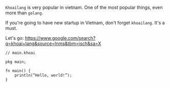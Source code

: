 `Khoailang` is very popular in vietnam. One of the most popular things, even more than `golang`.

If you're going to have new startup in Vietnam, don't forget `khoailang`. It's a must.

Let's go: https://www.google.com/search?q=khoai+lang&source=lnms&tbm=isch&sa=X

```
// main.khoai

pkg main;

fn main() {
    println(“Hello, world!”);
}
```
